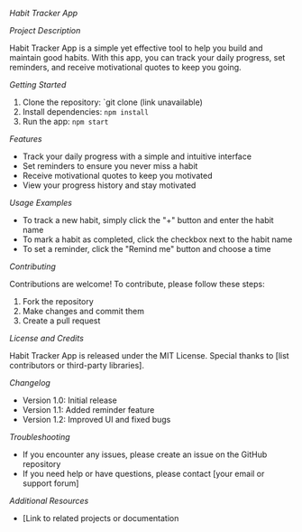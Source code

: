 

*Habit Tracker App*

*Project Description*

Habit Tracker App is a simple yet effective tool to help you build and maintain good habits. With this app, you can track your daily progress, set reminders, and receive motivational quotes to keep you going.

*Getting Started*

1. Clone the repository: `git clone (link unavailable)
2. Install dependencies: `npm install`
3. Run the app: `npm start`

*Features*

- Track your daily progress with a simple and intuitive interface
- Set reminders to ensure you never miss a habit
- Receive motivational quotes to keep you motivated
- View your progress history and stay motivated

*Usage Examples*

- To track a new habit, simply click the "+" button and enter the habit name
- To mark a habit as completed, click the checkbox next to the habit name
- To set a reminder, click the "Remind me" button and choose a time

*Contributing*

Contributions are welcome! To contribute, please follow these steps:

1. Fork the repository
2. Make changes and commit them
3. Create a pull request

*License and Credits*

Habit Tracker App is released under the MIT License. Special thanks to [list contributors or third-party libraries].

*Changelog*

- Version 1.0: Initial release
- Version 1.1: Added reminder feature
- Version 1.2: Improved UI and fixed bugs

*Troubleshooting*

- If you encounter any issues, please create an issue on the GitHub repository
- If you need help or have questions, please contact [your email or support forum]

*Additional Resources*

- [Link to related projects or documentation
